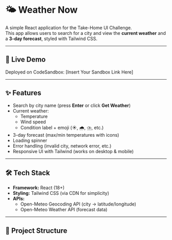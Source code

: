 # 🌤️ Weather Now

A simple React application for the Take-Home UI Challenge.  
This app allows users to search for a city and view the **current weather** and a **3-day forecast**, styled with Tailwind CSS.

---

## 🚀 Live Demo
Deployed on CodeSandbox: [Insert Your Sandbox Link Here]

---

## ✨ Features
- Search by city name (press **Enter** or click **Get Weather**)
- Current weather:
  - Temperature
  - Wind speed
  - Condition label + emoji (☀️, 🌧️, ⛈️, etc.)
- 3-day forecast (max/min temperatures with icons)
- Loading spinner
- Error handling (invalid city, network error, etc.)
- Responsive UI with Tailwind (works on desktop & mobile)

---

## 🛠️ Tech Stack
- **Framework:** React (18+)
- **Styling:** Tailwind CSS (via CDN for simplicity)
- **APIs:**
  - Open-Meteo Geocoding API (city → latitude/longitude)
  - Open-Meteo Weather API (forecast data)

---

## 📂 Project Structure
